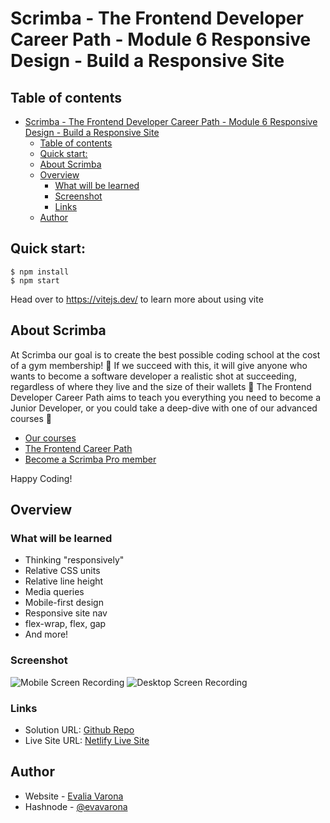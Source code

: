 # Scrimba - The Frontend Developer Career Path - Module 6 Responsive Design - Build a Responsive Site 

## Table of contents
- [Scrimba - The Frontend Developer Career Path - Module 6 Responsive Design - Build a Responsive Site](#scrimba---the-frontend-developer-career-path---module-6-responsive-design---build-a-responsive-site)
  - [Table of contents](#table-of-contents)
  - [Quick start:](#quick-start)
  - [About Scrimba](#about-scrimba)
  - [Overview](#overview)
    - [What will be learned](#what-will-be-learned)
    - [Screenshot](#screenshot)
    - [Links](#links)
  - [Author](#author)

## Quick start:

```
$ npm install
$ npm start
```

Head over to https://vitejs.dev/ to learn more about using vite

## About Scrimba

At Scrimba our goal is to create the best possible coding school at the cost of a gym membership! 💜
If we succeed with this, it will give anyone who wants to become a software developer a realistic shot at succeeding, regardless of where they live and the size of their wallets 🎉
The Frontend Developer Career Path aims to teach you everything you need to become a Junior Developer, or you could take a deep-dive with one of our advanced courses 🚀

- [Our courses](https://scrimba.com/allcourses)
- [The Frontend Career Path](https://scrimba.com/learn/frontend)
- [Become a Scrimba Pro member](https://scrimba.com/pricing)

Happy Coding!

## Overview

### What will be learned

- Thinking "responsively"
- Relative CSS units
- Relative line height
- Media queries
- Mobile-first design
- Responsive site nav
- flex-wrap, flex, gap
- And more!

### Screenshot

![Mobile Screen Recording](images/ss-mobile.gif)
![Desktop Screen Recording](images/ss-desktop.gif)

### Links

- Solution URL: [Github Repo](https://github.com/varonalearns/Build-A-Resposive-Site)
- Live Site URL: [Netlify Live Site](https://velvety-starship-36748b.netlify.app)

## Author

- Website - [Evalia Varona](https://www.evaliavarona.com)
- Hashnode - [@evavarona](https://evaliavarona.hashnode.dev)